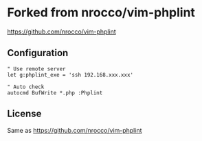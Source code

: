 Forked from nrocco/vim-phplint
===========

https://github.com/nrocco/vim-phplint

Configuration
-------------

```
" Use remote server
let g:phplint_exe = 'ssh 192.168.xxx.xxx'

" Auto check
autocmd BufWrite *.php :Phplint
```

License
-------------

Same as https://github.com/nrocco/vim-phplint

